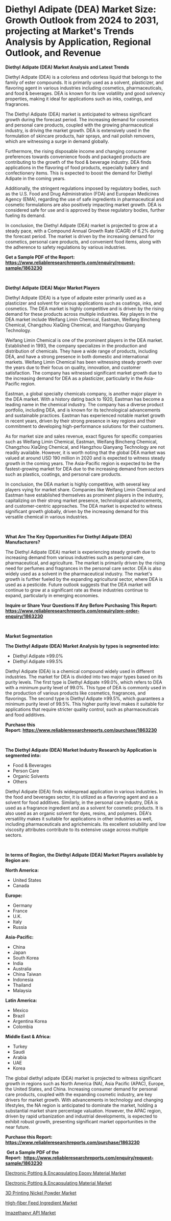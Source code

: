 <p><h1>Diethyl Adipate (DEA) Market Size: Growth Outlook from 2024 to 2031, projecting at Market's Trends Analysis by Application, Regional Outlook, and Revenue</h1></p><p><strong>Diethyl Adipate (DEA) Market Analysis and Latest Trends</strong></p>
<p><p>Diethyl Adipate (DEA) is a colorless and odorless liquid that belongs to the family of ester compounds. It is primarily used as a solvent, plasticizer, and flavoring agent in various industries including cosmetics, pharmaceuticals, and food & beverages. DEA is known for its low volatility and good solvency properties, making it ideal for applications such as inks, coatings, and fragrances.</p><p>The Diethyl Adipate (DEA) market is anticipated to witness significant growth during the forecast period. The increasing demand for cosmetics and personal care products, coupled with the growing pharmaceutical industry, is driving the market growth. DEA is extensively used in the formulation of skincare products, hair sprays, and nail polish removers, which are witnessing a surge in demand globally.</p><p>Furthermore, the rising disposable income and changing consumer preferences towards convenience foods and packaged products are contributing to the growth of the food & beverage industry. DEA finds applications in the flavoring of food products, especially bakery and confectionery items. This is expected to boost the demand for Diethyl Adipate in the coming years.</p><p>Additionally, the stringent regulations imposed by regulatory bodies, such as the U.S. Food and Drug Administration (FDA) and European Medicines Agency (EMA), regarding the use of safe ingredients in pharmaceutical and cosmetic formulations are also positively impacting market growth. DEA is considered safe for use and is approved by these regulatory bodies, further fueling its demand.</p><p>In conclusion, the Diethyl Adipate (DEA) market is projected to grow at a steady pace, with a Compound Annual Growth Rate (CAGR) of 6.2% during the forecast period. The market is driven by the increasing demand for cosmetics, personal care products, and convenient food items, along with the adherence to safety regulations by various industries.</p></p>
<p><strong>Get a Sample PDF of the Report:&nbsp; <a href="https://www.reliableresearchreports.com/enquiry/request-sample/1863230">https://www.reliableresearchreports.com/enquiry/request-sample/1863230</a></strong></p>
<p>&nbsp;</p>
<p><strong>Diethyl Adipate (DEA) Major Market Players</strong></p>
<p><p>Diethyl Adipate (DEA) is a type of adipate ester primarily used as a plasticizer and solvent for various applications such as coatings, inks, and cosmetics. The DEA market is highly competitive and is driven by the rising demand for these products across multiple industries. Key players in the DEA market include Weifang Limin Chemical, Eastman, Weifang Bincheng Chemical, Changzhou XiaQing Chemical, and Hangzhou Qianyang Technology.</p><p>Weifang Limin Chemical is one of the prominent players in the DEA market. Established in 1993, the company specializes in the production and distribution of chemicals. They have a wide range of products, including DEA, and have a strong presence in both domestic and international markets. Weifang Limin Chemical has been witnessing steady growth over the years due to their focus on quality, innovation, and customer satisfaction. The company has witnessed significant market growth due to the increasing demand for DEA as a plasticizer, particularly in the Asia-Pacific region.</p><p>Eastman, a global specialty chemicals company, is another major player in the DEA market. With a history dating back to 1920, Eastman has become a leading name in the chemical industry. The company has a diverse product portfolio, including DEA, and is known for its technological advancements and sustainable practices. Eastman has experienced notable market growth in recent years, driven by their strong presence in key regions and their commitment to developing high-performance solutions for their customers.</p><p>As for market size and sales revenue, exact figures for specific companies such as Weifang Limin Chemical, Eastman, Weifang Bincheng Chemical, Changzhou XiaQing Chemical, and Hangzhou Qianyang Technology are not readily available. However, it is worth noting that the global DEA market was valued at around USD 190 million in 2020 and is expected to witness steady growth in the coming years. The Asia-Pacific region is expected to be the fastest-growing market for DEA due to the increasing demand from sectors such as plastics, coatings, and personal care products.</p><p>In conclusion, the DEA market is highly competitive, with several key players vying for market share. Companies like Weifang Limin Chemical and Eastman have established themselves as prominent players in the industry, capitalizing on their strong market presence, technological advancements, and customer-centric approaches. The DEA market is expected to witness significant growth globally, driven by the increasing demand for this versatile chemical in various industries.</p></p>
<p>&nbsp;</p>
<p><strong>What Are The Key Opportunities For Diethyl Adipate (DEA) Manufacturers?</strong></p>
<p><p>The Diethyl Adipate (DEA) market is experiencing steady growth due to increasing demand from various industries such as personal care, pharmaceutical, and agriculture. The market is primarily driven by the rising need for perfumes and fragrances in the personal care sector. DEA is also widely used as a solvent in the pharmaceutical industry. The market's growth is further fueled by the expanding agricultural sector, where DEA is used as a pesticide. Future outlook suggests that the DEA market will continue to grow at a significant rate as these industries continue to expand, particularly in emerging economies.</p></p>
<p><strong>Inquire or Share Your Questions If Any Before Purchasing This Report: <a href="https://www.reliableresearchreports.com/enquiry/pre-order-enquiry/1863230">https://www.reliableresearchreports.com/enquiry/pre-order-enquiry/1863230</a></strong></p>
<p>&nbsp;</p>
<p><strong>Market Segmentation</strong></p>
<p><strong>The Diethyl Adipate (DEA) Market Analysis by types is segmented into:</strong></p>
<p><ul><li>Diethyl Adipate ≥99.0%</li><li>Diethyl Adipate ≥99.5%</li></ul></p>
<p><p>Diethyl Adipate (DEA) is a chemical compound widely used in different industries. The market for DEA is divided into two major types based on its purity levels. The first type is Diethyl Adipate ≥99.0%, which refers to DEA with a minimum purity level of 99.0%. This type of DEA is commonly used in the production of various products like cosmetics, fragrances, and flavorings. The second type is Diethyl Adipate ≥99.5%, which guarantees a minimum purity level of 99.5%. This higher purity level makes it suitable for applications that require stricter quality control, such as pharmaceuticals and food additives.</p></p>
<p><strong>Purchase this Report:&nbsp;<a href="https://www.reliableresearchreports.com/purchase/1863230">https://www.reliableresearchreports.com/purchase/1863230</a></strong></p>
<p>&nbsp;</p>
<p><strong>The Diethyl Adipate (DEA) Market Industry Research by Application is segmented into:</strong></p>
<p><ul><li>Food & Beverages</li><li>Person Care</li><li>Organic Solvents</li><li>Others</li></ul></p>
<p><p>Diethyl Adipate (DEA) finds widespread application in various industries. In the food and beverages sector, it is utilized as a flavoring agent and as a solvent for food additives. Similarly, in the personal care industry, DEA is used as a fragrance ingredient and as a solvent for cosmetic products. It is also used as an organic solvent for dyes, resins, and polymers. DEA's versatility makes it suitable for applications in other industries as well, including pharmaceuticals and agrichemicals. Its excellent solubility and low viscosity attributes contribute to its extensive usage across multiple sectors.</p></p>
<p>&nbsp;</p>
<p><strong>In terms of Region, the Diethyl Adipate (DEA) Market Players available by Region are:</strong></p>
<p>
    <p> <strong> North America: </strong>
        <ul>
            <li>United States</li>
            <li>Canada</li>
        </ul>
        </p> 
    <p> <strong> Europe: </strong>
        <ul>
            <li>Germany</li>
            <li>France</li>
            <li>U.K.</li>
            <li>Italy</li>
            <li>Russia</li>
        </ul>
        </p> 
    <p> <strong> Asia-Pacific: </strong>
        <ul>
            <li>China</li>
            <li>Japan</li>
            <li>South Korea</li>
            <li>India</li>
            <li>Australia</li>
            <li>China Taiwan</li>
            <li>Indonesia</li>
            <li>Thailand</li>
            <li>Malaysia</li>
        </ul>
        </p> 
    <p> <strong> Latin America: </strong>
        <ul>
            <li>Mexico</li>
            <li>Brazil</li>
            <li>Argentina Korea</li>
            <li>Colombia</li>
        </ul>
        </p> 
    <p> <strong> Middle East & Africa: </strong>
        <ul>
            <li>Turkey</li>
            <li>Saudi</li>
            <li>Arabia</li>
            <li>UAE</li>
            <li>Korea</li>
        </ul>
    </p>
    </p>
<p><p>The global diethyl adipate (DEA) market is projected to witness significant growth in regions such as North America (NA), Asia Pacific (APAC), Europe, the United States, and China. Increasing consumer demand for personal care products, coupled with the expanding cosmetic industry, are key drivers for market growth. With advancements in technology and changing lifestyles, the NA region is anticipated to dominate the market, holding a substantial market share percentage valuation. However, the APAC region, driven by rapid urbanization and industrial developments, is expected to exhibit robust growth, presenting significant market opportunities in the near future.</p></p>
<p><strong>Purchase this Report: <a href="https://www.reliableresearchreports.com/purchase/1863230">https://www.reliableresearchreports.com/purchase/1863230</a></strong></p>
<p>&nbsp;<strong>Get a Sample PDF of the Report:&nbsp;&nbsp;<a href="https://www.reliableresearchreports.com/enquiry/request-sample/1863230">https://www.reliableresearchreports.com/enquiry/request-sample/1863230</a></strong></p>
<p><strong></strong></p>
<p><p><a href="https://github.com/FassouRP/Market-Research-Report-List-2/blob/main/electronic-potting-encapsulating-epoxy-material-market.md">Electronic Potting & Encapsulating Epoxy Material Market</a></p><p><a href="https://github.com/rexevange/Market-Research-Report-List-2/blob/main/electronic-potting-encapsulating-material-market.md">Electronic Potting & Encapsulating Material Market</a></p><p><a href="https://github.com/Chiragrp26/Market-Research-Report-List-2/blob/main/3d-printing-nickel-powder-market.md">3D Printing Nickel Powder Market</a></p><p><a href="https://github.com/AKSHATREPORTPRIME/Market-Research-Report-List-2/blob/main/high-fiber-feed-ingredient-market.md">High-fiber Feed Ingredient Market</a></p><p><a href="https://github.com/lilstefpacute/Market-Research-Report-List-2/blob/main/imazethapyr-api-market.md">Imazethapyr API Market</a></p></p>